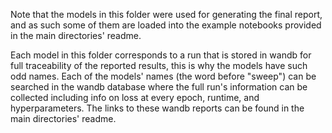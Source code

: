 Note that the models in this folder were used for generating the final report, and as such some of them are loaded into the example notebooks provided in the main directories' readme.

Each model in this folder corresponds to a run that is stored in wandb for full traceability of the reported results, this is why the models have such odd names. Each of the models' names (the word before "sweep") can be searched in the wandb database where the full run's information can be collected including info on loss at every epoch, runtime, and hyperparameters. The links to these wandb reports can be found in the main directories' readme.
